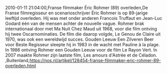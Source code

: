 2010-01-11 21:04:00,Franse filmmaker Éric Rohmer (89) overleden,De Franse filmregisseur en scenarioschrijver Éric Rohmer is op 89-jarige leeftijd overleden. Hij was met onder anderen Francois Truffaut en Jean-Luc Godard één van de mensen achter de nouvelle vague. Rohmer brak internationaal door met Ma Nuit Chez Maud uit 1968, voor die film ontving hij twee Oscarnominaties. De film die daarop volgde, Le Genou de Claire uit 1970, was ook een wereldwijd succes. Gouden Leeuw Een Zilveren Beer voor Beste Regisseur sleepte hij in 1983 in de wacht met Pauline à la plage. In 1986 ontving Rohmer een Gouden Leeuw voor de film Le Rayon Vert. In 2007 maakte Rohmer zijn laatste film, Les amours d'Astrée et de Céladon. ,Buitenland,https://nos.nl/artikel/128454-franse-filmmaker-eric-rohmer-89-overleden.html